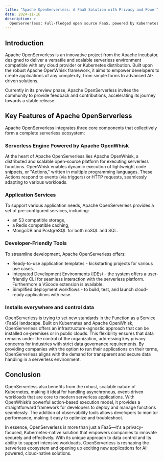 ```yaml
---
title: "Apache OpenServerless: A FaaS Solution with Privacy and Power"
date: 2024-11-16
description: >
  OpenServerless: Full-fledged open source FaaS, powered by Kubernetes and OpenWhisk  
---
```


## Introduction
Apache OpenServerless is an innovative project from the Apache Incubator, designed to deliver a versatile and scalable serverless environment compatible with any cloud provider or Kubernetes distribution. Built upon the robust Apache OpenWhisk framework, it aims to empower developers to create applications of any complexity, from simple forms to advanced AI-driven solutions.

Currently in its preview phase, Apache OpenServerless invites the community to provide feedback and contributions, accelerating its journey towards a stable release.

## Key Features of Apache OpenServerless  
Apache OpenServerless integrates three core components that collectively form a complete serverless ecosystem:

### Serverless Engine Powered by Apache OpenWhisk
At the heart of Apache OpenServerless lies Apache OpenWhisk, a distributed and scalable open-source platform for executing serverless functions. OpenWhisk enables dynamic execution of lightweight code snippets, or "Actions," written in multiple programming languages. These Actions respond to events (via triggers) or HTTP requests, seamlessly adapting to various workloads.

### Application Services
To support various application needs, Apache OpenServerless provides a set of pre-configured services, including:
- an S3 compatible storage,
- a Redis compatible caching,
- MongoDB and PostgreSQL for both noSQL and SQL.

### Developer-Friendly Tools
To streamline development, Apache OpenServerless offers:
- Ready-to-use application templates - kickstarting projects for various use cases.  
- Integrated Development Environments (IDEs) - the system offers a user-friendly CLI for seamless interaction with the serverless platform.  Furthermore a VScode extension is available.
- Simplified deployment workflows - to build, test, and launch cloud-ready applications with ease.

### Installs everywhere and control data
OpenServerless is trying to set new standards in the Function as a Service (FaaS) landscape. Built on Kubernetes and Apache OpenWhisk, OpenServerless offers an infrastructure-agnostic approach that can be installed on-premises or in public clouds. This flexibility ensures that data remains under the control of the organization, addressing key privacy concerns for industries with strict data governance requirements. By providing companies with the option to run their applications on their terms, OpenServerless aligns with the demand for transparent and secure data handling in a serverless environment.

## Conclusion

OpenServerless also benefits from the robust, scalable nature of Kubernetes, making it ideal for handling asynchronous, event-driven workloads that are core to modern serverless applications. With OpenWhisk’s powerful action-based execution model, it provides a straightforward framework for developers to deploy and manage functions seamlessly. The addition of observability tools allows developers to monitor performance, making it easy to optimize and troubleshoot.

In essence, OpenServerless is more than just a FaaS—it's a privacy-focused, Kubernetes-native solution that empowers companies to innovate securely and effectively. With its unique approach to data control and its ability to support intensive workloads, OpenServerless is reshaping the serverless ecosystem and opening up exciting new applications for AI-powered, cloud-native solutions.


